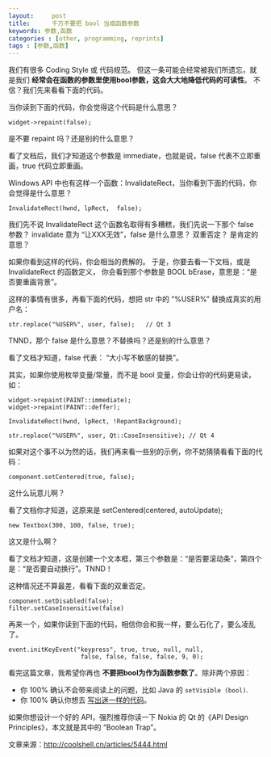 ```yaml
---
layout:     post
title:      千万不要把 bool 当成函数参数
keywords: 参数,函数
categories : [other, programming, reprints]
tags : [参数,函数]
---
```


我们有很多 Coding Style 或 代码规范。
但这一条可能会经常被我们所遗忘，就是我们 **经常会在函数的参数里使用bool参数，这会大大地降低代码的可读性**。
不信？我们先来看看下面的代码。

当你读到下面的代码，你会觉得这个代码是什么意思？

	widget->repaint(false);

是不要 repaint 吗？还是别的什么意思？

看了文档后，我们才知道这个参数是 immediate，也就是说，false 代表不立即重画，true 代码立即重画。

Windows API 中也有这样一个函数：InvalidateRect，当你看到下面的代码，你会觉得是什么意思？

	InvalidateRect(hwnd, lpRect,  false);

我们先不说 InvalidateRect 这个函数名取得有多糟糕，我们先说一下那个 false 参数？
invalidate 意为 “让XXX无效”，false 是什么意思？
双重否定？
是肯定的意思？

如果你看到这样的代码，你会相当的费解的。
于是，你要去看一下文档，或是 InvalidateRect 的函数定义，
你会看到那个参数是 BOOL bErase，意思是：“是否要重画背景”。

这样的事情有很多，再看下面的代码，想把 str 中的 ”%USER%” 替换成真实的用户名：

	str.replace("%USER%", user, false);   // Qt 3

TNND，那个 false 是什么意思？不替换吗？还是别的什么意思？

看了文档才知道，false 代表： “大小写不敏感的替换”。

其实，如果你使用枚举变量/常量，而不是 bool 变量，你会让你的代码更易读，如：

	widget->repaint(PAINT::immediate);
	widget->repaint(PAINT::deffer);

	InvalidateRect(hwnd, lpRect, !RepantBackground);

	str.replace("%USER%", user, Qt::CaseInsensitive); // Qt 4

如果对这个事不以为然的话，我们再来看一些别的示例，你不妨猜猜看看下面的代码：

	component.setCentered(true, false);

这什么玩意儿啊？

看了文档你才知道，这原来是 setCentered(centered, autoUpdate);

	new Textbox(300, 100, false, true);

这又是什么啊？

看了文档才知道，这是创建一个文本框，第三个参数是：“是否要滚动条”，第四个是：“是否要自动换行”。TNND！

这种情况还不算最差，看看下面的双重否定。

	component.setDisabled(false);
	filter.setCaseInsensitive(false)

再来一个，如果你读到下面的代码，相信你会和我一样，要么石化了，要么凌乱了。

	event.initKeyEvent("keypress", true, true, null, null,
						false, false, false, false, 9, 0); 

看完这篇文章，我希望你再也 **不要把bool为作为函数参数了**。除非两个原因：

* 你 100% 确认不会带来阅读上的问题，比如 Java 的 `setVisible (bool)`. 
* 你 100% 确认你想去 [写出迷一样的代码](http://justjavac.com/codepuzzle/2012/09/25/codepuzzle-introduction.html)。 

如果你想设计一个好的 API，强烈推荐你读一下 Nokia 的 Qt 的《API Design Principles》，本文就是其中的 “Boolean Trap”。

文章来源：<http://coolshell.cn/articles/5444.html> 
